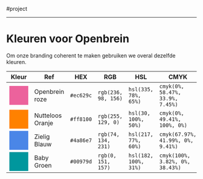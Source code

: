 #project 

---
# Kleuren voor Openbrein
Om onze branding coherent te maken gebruiken we overal dezelfde kleuren.

| Kleur                                                                  | Ref              | HEX       | RGB                 | HSL                   | CMYK                              |
| ---------------------------------------------------------------------- | ---------------- | --------- | ------------------- | --------------------- | --------------------------------- |
| <div style='width:50px; height:50px; background-color:#ec629c;'></div> | Openbrein roze   | `#ec629c` | `rgb(236, 98, 156)` | `hsl(335, 78%, 65%)`  | `cmyk(0%, 58.47%, 33.9%, 7.45%)`  |
| <div style='width:50px; height:50px; background-color:#ff8100;'></div> | Nutteloos Oranje | `#ff8100` | `rgb(255, 129, 0)`  | `hsl(30, 100%, 50%)`  | `cmyk(0%, 49.41%, 100%, 0%)`      |
| <div style='width:50px; height:50px; background-color:#4a86e7;'></div> | Zielig Blauw     | `#4a86e7` | `rgb(74, 134, 231)` | `hsl(217, 77%, 60%)`  | `cmyk(67.97%, 41.99%, 0%, 9.41%)` |
| <div style='width:50px; height:50px; background-color:#00979d;'></div> | Baby Groen       | `#00979d` | `rgb(0, 151, 157)`  | `hsl(182, 100%, 31%)` | `cmyk(100%, 3.82%, 0%, 38.43%)`   |
